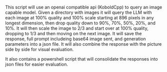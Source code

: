 This script will use an openai compatible api (KoboldCpp) to query an image capable model. Given a directory with images it will query the LLM with each image at 100% quality and 100% scale starting at 896 pixels in any longest dimension, then drop quality down to 90%, 70%, 50%, 20%, and 10%. It will then scale the image to 2/3 and start over at 100% quality, dropping to 1/3 and then moving on the next image. It will save the response, full prompt includeing base64 image sent, and generation parameters into a json file. It will also combine the response with the picture side by side for visual evaluation.

It also contains a powershell script that will consolidate the responses into json files for easier evaluation. 